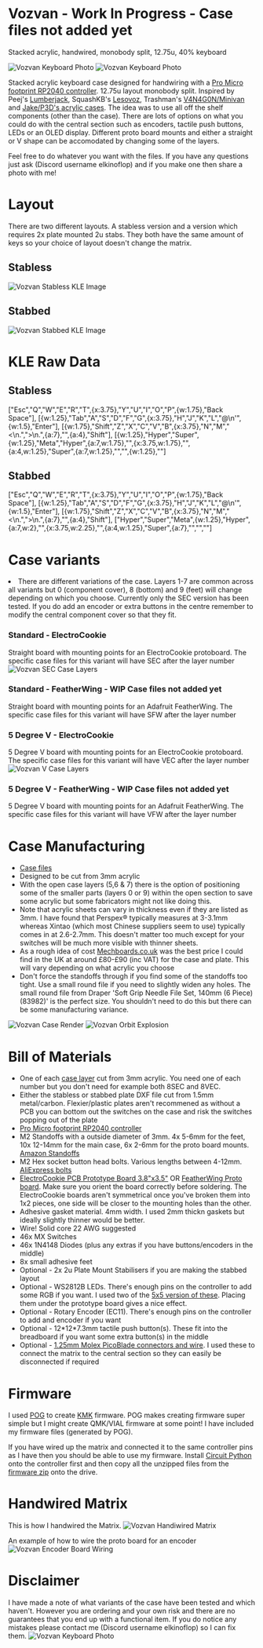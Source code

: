 # Vozvan - Work In Progress - Case files not added yet
Stacked acrylic, handwired, monobody split, 12.75u, 40% keyboard

<img src="https://github.com/ElKinoflop/Vozvan/blob/main/images/PXL_20250111_085216097.MP~2.jpg" alt="Vozvan Keyboard Photo">

<img src="https://github.com/ElKinoflop/Vozvan/blob/main/images/PXL_20250111_082006582.MP%20(1).gif" alt="Vozvan Keyboard Photo">

Stacked acrylic keyboard case designed for handwiring with a <a href="https://mechboards.co.uk/products/pro-micro-5v?_pos=2&_sid=c64ff0323&_ss=r" target="_blank">Pro Micro footprint RP2040 controller</a>. 12.75u layout monobody split. Inspired by Peej's <a href="https://github.com/peej/lumberjack-keyboard" target="_blank">Lumberjack</a>, SquashKB's <a href="https://www.instagram.com/squash_kb/?hl=en-gb">Lesovoz</a>, Trashman's <a href="https://trashman.wiki/keyboards/v4n4g0n">V4N4G0N/Minivan</a> and <a href="https://p3dstore.notion.site/P3Dstore-Open-Source-Project-List-6e85900337294e769fb7b8fa68d68f27">Jake/P3D's acrylic cases</a>. The idea was to use all off the shelf components (other than the case). There are lots of options on what you could do with the central section such as encoders, tactile push buttons, LEDs or an OLED display. Different proto board mounts and either a straight or V shape can be accomodated by changing some of the layers.

Feel free to do whatever you want with the files. If you have any questions just ask (Discord username elkinoflop) and if you make one then share a photo with me!

<h1>Layout</h1>
There are two different layouts. A stabless version and a version which requires 2x plate mounted 2u stabs. They both have the same amount of keys so your choice of layout doesn't change the matrix.

<h2>Stabless</h2>
<img src="https://github.com/ElKinoflop/Vozvan/blob/main/images/Vozvan%20Handwire%20KLE.jpg" alt="Vozvan Stabless KLE Image">

<h2>Stabbed</h2>
<img src="https://github.com/ElKinoflop/Vozvan/blob/main/images/Vozvan%20Stabbed%20KLE.jpg" alt="Vozvan Stabbed KLE Image">

<h1>KLE Raw Data</h1>
<h2>Stabless</h2>
["Esc","Q","W","E","R","T",{x:3.75},"Y","U","I","O","P",{w:1.75},"Back<br>Space"],
[{w:1.25},"Tab","A","S","D","F","G",{x:3.75},"H","J","K","L","@\n'",{w:1.5},"Enter"],
[{w:1.75},"Shift","Z","X","C","V","B",{x:3.75},"N","M","<\n.",">\n.",{a:7},"",{a:4},"Shift"],
[{w:1.25},"Hyper","Super",{w:1.25},"Meta","Hyper",{a:7,w:1.75},"",{x:3.75,w:1.75},"",{a:4,w:1.25},"Super",{a:7,w:1.25},"","",{w:1.25},""]

<h2>Stabbed</h2>
["Esc","Q","W","E","R","T",{x:3.75},"Y","U","I","O","P",{w:1.75},"Back<br>Space"],
[{w:1.25},"Tab","A","S","D","F","G",{x:3.75},"H","J","K","L","@\n'",{w:1.5},"Enter"],
[{w:1.75},"Shift","Z","X","C","V","B",{x:3.75},"N","M","<\n.",">\n.",{a:7},"",{a:4},"Shift"],
["Hyper","Super","Meta",{w:1.25},"Hyper",{a:7,w:2},"",{x:3.75,w:2.25},"",{a:4,w:1.25},"Super",{a:7},"","",""]

<h1>Case variants</h1>
<li>There are different variations of the case. Layers 1-7 are common across all variants but 0 (component cover), 8 (bottom) and 9 (feet) will change depending on which you choose. Currently only the SEC version has been tested. If you do add an encoder or extra buttons in the centre remember to modify the central component cover so that they fit.</li>
<h3>Standard - ElectroCookie</h3>
Straight board with mounting points for an ElectroCookie protoboard. The specific case files for this variant will have SEC after the layer number

<img src="https://github.com/ElKinoflop/Vozvan/blob/main/images/Vozvan%20Combined.png" alt="Vozvan SEC Case Layers">

<h3>Standard - FeatherWing - WIP Case files not added yet</h3>
Straight board with mounting points for an Adafruit FeatherWing. The specific case files for this variant will have SFW after the layer number
<h3>5 Degree V - ElectroCookie</h3>
5 Degree V board with mounting points for an ElectroCookie protoboard. The specific case files for this variant will have VEC after the layer number

<img src="https://github.com/ElKinoflop/Vozvan/blob/main/images/Vozvan%20V%20Combined.png" alt="Vozvan V Case Layers">

<h3>5 Degree V - FeatherWing - WIP Case files not added yet</h3>
5 Degree V board with mounting points for an Adafruit FeatherWing. The specific case files for this variant will have VFW after the layer number

<h1>Case Manufacturing</h1>
<ul>
  <li><a href="https://github.com/ElKinoflop/Vozvan/tree/main/Case%20Files" target="_blank">Case files</a></li>
  <li>Designed to be cut from 3mm acrylic</li>
  <li>With the open case layers (5,6 & 7) there is the option of positioning some of the smaller parts (layers 0 or 9) within the open section to save some acrylic but some fabricators might not like doing this.</li>
  <li>Note that acrylic sheets can vary in thickness even if they are listed as 3mm. I have found that Perspex® typically measures at 3-3.1mm whereas Xintao (which most Chinese suppliers seem to use) typically comes in at 2.6-2.7mm. This doesn't matter too much except for your switches will be much more visible with thinner sheets.</li>
  <li>As a rough idea of cost <a href="https://mechboards.co.uk/" target="_blank">Mechboards.co.uk</a> was the best price I could find in the UK at around £80-£90 (inc VAT) for the case and plate. This will vary depending on what acrylic you choose</li>
  <li>Don't force the standoffs through if you find some of the standoffs too tight. Use a small round file if you need to slightly widen any holes. The small round file from Draper 'Soft Grip Needle File Set, 140mm (6 Piece) (83982)' is the perfect size. You shouldn't need to do this but there can be some manufacturing variance.</li>
</ul>

<img src="https://github.com/ElKinoflop/Vozvan/blob/main/images/9d9e7bed-2c7b-4b43-9d6c-c64e370a0fa1.PNG" alt="Vozvan Case Render">

<img src="https://github.com/ElKinoflop/Vozvan/blob/main/images/Vozvan%20Orbit%20Explode.gif" alt="Vozvan Orbit Explosion">

<h1>Bill of Materials</h1>
<ul>
  <li>One of each <a href="https://github.com/ElKinoflop/Vozvan/tree/main/Case%20Files" target="_blank">case layer</a> cut from 3mm acrylic. You need one of each number but you don't need for example both 8SEC and 8VEC.</li>
  <li>Either the stabless or stabbed plate DXF file cut from 1.5mm metal/carbon. Flexier/plastic plates aren't recommened as without a PCB you can bottom out the switches on the case and risk the switches popping out of the plate</li>
  <li><a href="https://mechboards.co.uk/products/pro-micro-5v?_pos=2&_sid=c64ff0323&_ss=r" target="_blank">Pro Micro footprint RP2040 controller</a></li>
  <li>M2 Standoffs with a outside diameter of 3mm. 4x 5-6mm for the feet, 10x 12-14mm for the main case, 6x 2-6mm for the proto board mounts. <a href="https://amzn.eu/d/8H1HG6Y" target="_blank">Amazon Standoffs</a></li></li>
  <li>M2 Hex socket button head bolts. Various lengths between 4-12mm. <a href="https://www.aliexpress.com/item/32969042589.html" target="_blank">AliExpress bolts</a></li>
  <li><a href="https://www.amazon.co.uk/dp/B08151V9TS?ref=ppx_yo2ov_dt_b_fed_asin_title" target="_blank">ElectroCookie PCB Prototype Board 3.8"x3.5"</a> OR <a href="https://www.adafruit.com/product/2884" target="_blank">FeatherWing Proto board</a>. Make sure you orient the board correctly before soldering. The ElectroCookie boards aren't symmetrical once you've broken them into 1x2 pieces, one side will be closer to the mounting holes than the other.</li>
  <li>Adhesive gasket material. 4mm width. I used 2mm thickn gaskets but ideally slightly thinner would be better.</li>
  <li>Wire! Solid core 22 AWG suggested</li>
  <li>46x MX Switches</li>
  <li>46x 1N4148 Diodes (plus any extras if you have buttons/encoders in the middle)</li>
  <li>8x small adhesive feet</li>
  <li>Optional - 2x 2u Plate Mount Stabilisers if you are making the stabbed layout</li>
  <li>Optional - WS2812B LEDs. There's enough pins on the controller to add some RGB if you want. I used two of the <a href="https://www.aliexpress.com/item/1005007273486672.html" target="_blank">5x5 version of these</a>. Placing them under the prototype board gives a nice effect.</li>
  <li>Optional - Rotary Encoder (EC11). There's enough pins on the controller to add and encoder if you want</li>
  <li>Optional - 12*12*7.3mm tactile push button(s). These fit into the breadboard if you want some extra button(s) in the middle</li>
  <li>Optional - <a href="https://www.amazon.co.uk/dp/B08RMQP6YP?ref=ppx_yo2ov_dt_b_fed_asin_title" target="_blank">1.25mm Molex PicoBlade connectors and wire</a>. I used these to connect the matrix to the central section so they can easily be disconnected if required</li>
</ul>

<h1>Firmware</h1>
I used <a href="https://github.com/JanLunge/pog" target="_blank">POG</a>  to create <a href="https://github.com/KMKfw/kmk_firmware" target="_blank">KMK</a> firmware. POG makes creating firmware super simple but I might create QMK/VIAL firmware at some point!
I have included my firmware files (generated by POG). 

If you have wired up the matrix and connected it to the same controller pins as I have then you should be able to use my firmware. Install <a href="https://circuitpython.org/board/0xcb_helios/" target="_blank">Circuit Python</a> onto the controller first and then copy all the unzipped files from the <a href="https://github.com/ElKinoflop/Vozvan/blob/main/Firmware/Vozvan%20POG%20Firmware.zip" target="_blank">firmware zip</a> onto the drive.

<h1>Handwired Matrix</h1>
This is how I handwired the Matrix.
<img src="https://github.com/ElKinoflop/Vozvan/blob/main/images/PXL_20250111_085030856.MP~2.jpg" alt="Vozvan Handiwired Matrix">

An example of how to wire the proto board for an encoder
<img src="https://github.com/ElKinoflop/Vozvan/blob/main/images/Vozvan%20Encoder%20Board%20Wiring.jpg" alt="Vozvan Encoder Board Wiring">

<h1>Disclaimer</h1>
I have made a note of what variants of the case have been tested and which haven't. However you are ordering and your own risk and there are no guarantees that you end up with a functional item. If you do notice any mistakes please contact me (Discord username elkinoflop) so I can fix them.

<img src="https://github.com/ElKinoflop/Vozvan/blob/main/images/PXL_20250111_085030856.MP~2.jpg" alt="Vozvan Keyboard Photo">
